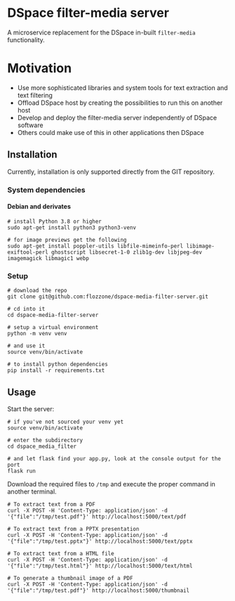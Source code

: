 # DSpace filter-media server

A microservice replacement for the DSpace in-built `filter-media` functionality.

# Motivation

* Use more sophisticated libraries and system tools for text extraction and text filtering
* Offload DSpace host by creating the possibilities to run this on another host
* Develop and deploy the filter-media server independently of DSpace software
* Others could make use of this in other applications then DSpace

## Installation

Currently, installation is only supported directly from the GIT repository.

### System dependencies

#### Debian and derivates

```shell
# install Python 3.8 or higher
sudo apt-get install python3 python3-venv

# for image previews get the following
sudo apt-get install poppler-utils libfile-mimeinfo-perl libimage-exiftool-perl ghostscript libsecret-1-0 zlib1g-dev libjpeg-dev imagemagick libmagic1 webp
```

### Setup

```shell
# download the repo
git clone git@github.com:flozzone/dspace-media-filter-server.git

# cd into it
cd dspace-media-filter-server

# setup a virtual environment
python -m venv venv

# and use it
source venv/bin/activate

# to install python dependencies
pip install -r requirements.txt
```

## Usage

Start the server:

```shell
# if you've not sourced your venv yet
source venv/bin/activate

# enter the subdirectory
cd dspace_media_filter

# and let flask find your app.py, look at the console output for the port
flask run
```
Download the required files to `/tmp` and execute the proper command in another terminal.

```shell
# To extract text from a PDF
curl -X POST -H 'Content-Type: application/json' -d '{"file":"/tmp/test.pdf"}' http://localhost:5000/text/pdf

# To extract text from a PPTX presentation
curl -X POST -H 'Content-Type: application/json' -d '{"file":"/tmp/test.pptx"}' http://localhost:5000/text/pptx

# To extract text from a HTML file
curl -X POST -H 'Content-Type: application/json' -d '{"file":"/tmp/test.html"}' http://localhost:5000/text/html

# To generate a thumbnail image of a PDF
curl -X POST -H 'Content-Type: application/json' -d '{"file":"/tmp/test.pdf"}' http://localhost:5000/thumbnail
```
